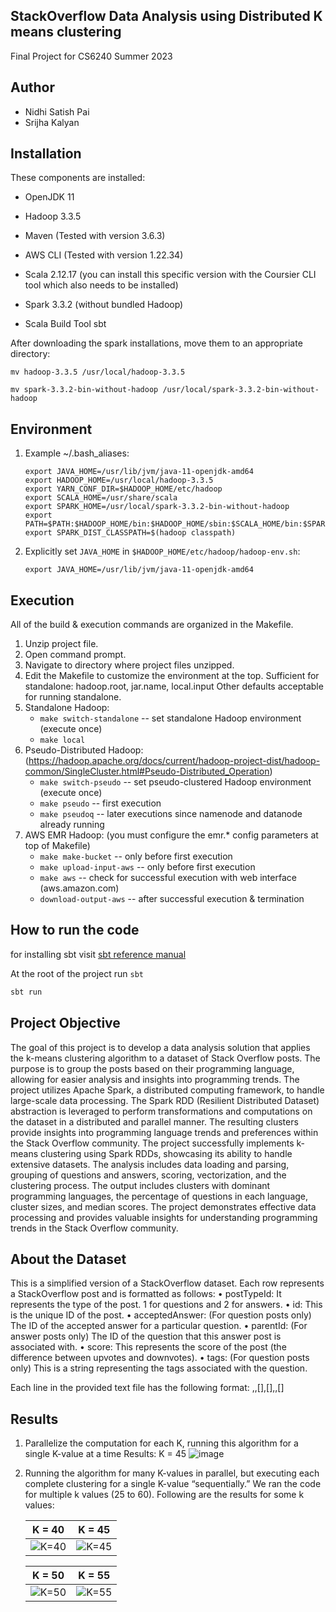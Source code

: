 StackOverflow Data Analysis using Distributed K means clustering 
--------------------------
Final Project for CS6240 Summer 2023

Author
-----------
- Nidhi Satish Pai
- Srijha Kalyan

Installation
------------
These components are installed:
- OpenJDK 11
- Hadoop 3.3.5
- Maven (Tested with version 3.6.3)
- AWS CLI (Tested with version 1.22.34)

- Scala 2.12.17 (you can install this specific version with the Coursier CLI tool which also needs to be installed)
- Spark 3.3.2 (without bundled Hadoop)
- Scala Build Tool sbt

After downloading the spark installations, move them to an appropriate directory:

`mv hadoop-3.3.5 /usr/local/hadoop-3.3.5`

`mv spark-3.3.2-bin-without-hadoop /usr/local/spark-3.3.2-bin-without-hadoop`

Environment
-----------
1) Example ~/.bash_aliases:
	```
	export JAVA_HOME=/usr/lib/jvm/java-11-openjdk-amd64
	export HADOOP_HOME=/usr/local/hadoop-3.3.5
	export YARN_CONF_DIR=$HADOOP_HOME/etc/hadoop
	export SCALA_HOME=/usr/share/scala
	export SPARK_HOME=/usr/local/spark-3.3.2-bin-without-hadoop
	export PATH=$PATH:$HADOOP_HOME/bin:$HADOOP_HOME/sbin:$SCALA_HOME/bin:$SPARK_HOME/bin
	export SPARK_DIST_CLASSPATH=$(hadoop classpath)
	```

2) Explicitly set `JAVA_HOME` in `$HADOOP_HOME/etc/hadoop/hadoop-env.sh`:

	`export JAVA_HOME=/usr/lib/jvm/java-11-openjdk-amd64`

Execution
---------
All of the build & execution commands are organized in the Makefile.
1) Unzip project file.
2) Open command prompt.
3) Navigate to directory where project files unzipped.
4) Edit the Makefile to customize the environment at the top.
	Sufficient for standalone: hadoop.root, jar.name, local.input
	Other defaults acceptable for running standalone.
5) Standalone Hadoop:
	- `make switch-standalone`		-- set standalone Hadoop environment (execute once)
	- `make local`
6) Pseudo-Distributed Hadoop: (https://hadoop.apache.org/docs/current/hadoop-project-dist/hadoop-common/SingleCluster.html#Pseudo-Distributed_Operation)
	- `make switch-pseudo`			-- set pseudo-clustered Hadoop environment (execute once)
	- `make pseudo`					-- first execution
	- `make pseudoq`				-- later executions since namenode and datanode already running 
7) AWS EMR Hadoop: (you must configure the emr.* config parameters at top of Makefile)
	- `make make-bucket`			-- only before first execution
	- `make upload-input-aws`		-- only before first execution
	- `make aws`					-- check for successful execution with web interface (aws.amazon.com)
	- `download-output-aws`		-- after successful execution & termination

How to run the code
-----------
for installing sbt visit [sbt reference manual](https://www.scala-sbt.org/1.x/docs/Setup.html)

At the root of the project run `sbt`

```bash
sbt run
```

Project Objective
-----------
The goal of this project is to develop a data analysis solution that applies the k-means clustering algorithm to a dataset of Stack Overflow posts. The purpose is to group the posts based on their programming language, allowing for easier analysis and insights into programming trends.
The project utilizes Apache Spark, a distributed computing framework, to handle large-scale data processing. The Spark RDD (Resilient Distributed Dataset) abstraction is leveraged to perform transformations and computations on the dataset in a distributed and parallel manner. The resulting clusters provide insights into programming language trends and preferences within the Stack Overflow community.
The project successfully implements k-means clustering using Spark RDDs, showcasing its ability to handle extensive datasets. The analysis includes data loading and parsing, grouping of questions and answers, scoring, vectorization, and the clustering process. The output includes clusters with dominant programming languages, the percentage of questions in each language, cluster sizes, and median scores. The project demonstrates effective data processing and provides valuable insights for understanding programming trends in the Stack Overflow community.


About the Dataset
-----------
This is a simplified version of a StackOverflow dataset. Each row represents a StackOverflow post and is formatted as follows:
<item>
•	postTypeId: It represents the type of the post. 1 for questions and 2 for answers.
•	id: This is the unique ID of the post.
•	acceptedAnswer: (For question posts only) The ID of the accepted answer for a particular question.
•	parentId: (For answer posts only) The ID of the question that this answer post is associated with.
•	score: This represents the score of the post (the difference between upvotes and downvotes).
•	tags: (For question posts only) This is a string representing the tags associated with the question.
</item>

Each line in the provided text file has the following format: 
<postTypeId>,<id>,[<acceptedAnswer>],[<parentId>],<score>,[<tag>]

Results
-------

1. Parallelize the computation for each K, running this algorithm for a single K-value at a time
   Results: K = 45
   ![image](https://github.com/CS-6240-2023-Summer-1/project-spark-kmeans-clustering/assets/50697493/9fb7ab77-ca8d-4f4f-8d4e-c2927d44ef9b)


   
3. Running the algorithm for many K-values in parallel, but executing each complete clustering for a single K-value “sequentially.” 
   We ran the code for multiple k values (25 to 60). Following are the results for some k values:

   | K = 40 | K = 45 |
   |---|---|
   | ![K=40](https://github.com/CS-6240-2023-Summer-1/project-spark-kmeans-clustering/assets/50697493/983bd831-f581-4089-a531-2eeb6de27725) | ![K=45](https://github.com/CS-6240-2023-Summer-1/project-spark-kmeans-clustering/assets/50697493/9f0190c1-bca0-4907-a036-c80e7685e1e9) |

   | K = 50 | K = 55 |
   |---|---|
   | ![K=50](https://github.com/CS-6240-2023-Summer-1/project-spark-kmeans-clustering/assets/50697493/13530016-d2aa-4441-9b66-c636d3cd5400) | ![K=55](https://github.com/CS-6240-2023-Summer-1/project-spark-kmeans-clustering/assets/50697493/3bd716c3-7983-4c31-9d4f-7eec11201e67) |
   




